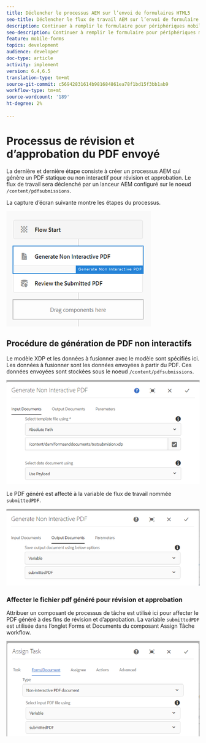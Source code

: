 ```yaml
---
title: Déclencher le processus AEM sur l’envoi de formulaires HTML5
seo-title: Déclencher le flux de travail AEM sur l’envoi de formulaire HTML5
description: Continuer à remplir le formulaire pour périphériques mobiles en mode hors ligne et envoyer le formulaire pour périphériques mobiles pour déclencher AEM processus
seo-description: Continuer à remplir le formulaire pour périphériques mobiles en mode hors ligne et envoyer le formulaire pour périphériques mobiles pour déclencher AEM processus
feature: mobile-forms
topics: development
audience: developer
doc-type: article
activity: implement
version: 6.4,6.5
translation-type: tm+mt
source-git-commit: c56942831614b981684861ea78f1bd15f3bb1ab9
workflow-type: tm+mt
source-wordcount: '189'
ht-degree: 2%

---
```



# Processus de révision et d’approbation du PDF envoyé

La dernière et dernière étape consiste à créer un processus AEM qui génère un PDF statique ou non interactif pour révision et approbation. Le flux de travail sera déclenché par un lanceur AEM configuré sur le noeud `/content/pdfsubmissions`.

La capture d’écran suivante montre les étapes du processus.

![flux de travail](assets/workflow.PNG)

## Procédure de génération de PDF non interactifs

Le modèle XDP et les données à fusionner avec le modèle sont spécifiés ici. Les données à fusionner sont les données envoyées à partir du PDF. Ces données envoyées sont stockées sous le noeud `/content/pdfsubmissions`.

![flux de travail](assets/generate-pdf1.PNG)

Le PDF généré est affecté à la variable de flux de travail nommée `submittedPDF`.

![flux de travail](assets/generate-pdf2.PNG)

### Affecter le fichier pdf généré pour révision et approbation

Attribuer un composant de processus de tâche est utilisé ici pour affecter le PDF généré à des fins de révision et d’approbation. La variable `submittedPDF` est utilisée dans l’onglet Forms et Documents du composant Assign Tâche workflow.

![flux de travail](assets/assign-task.PNG)
